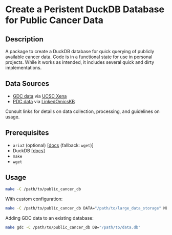 # Create a Peristent DuckDB Database for Public Cancer Data

## Description


A package to create a DuckDB database for quick querying of publicly available cancer data. Code is in a functional state for use in personal projects. While it works as intended, it includes several quick and dirty implementations.

## Data Sources

- [GDC data](https://gdc.cancer.gov) via [UCSC Xena](https://xenabrowser.net/datapages)
- [PDC data](https://proteomic.datacommons.cancer.gov/pdc/) via [LinkedOmicsKB](https://kb.linkedomics.org/download)

Consult links for details on data collection, processing, and guidelines on usage.

## Prerequisites

- `aria2` (optional) [[docs](https://aria2.github.io) (fallback: `wget`)]
- DuckDB [[docs](https://duckdb.org)]
- `make`
- `wget`

## Usage

```bash
make -C /path/to/public_cancer_db
```

With custom configuration:

```bash
make -C /path/to/public_cancer_db DATA="/path/to/large_data_storage" MEMORY_LIMIT=32GB NCORES=16 DOWNLOADER=aria2
```

Adding GDC data to an existing database:

```bash
make gdc -C /path/to/public_cancer_db DB="/path/to/data.db"
```
